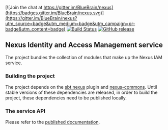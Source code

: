 [![Join the chat at https://gitter.im/BlueBrain/nexus](https://badges.gitter.im/BlueBrain/nexus.svg)](https://gitter.im/BlueBrain/nexus?utm_source=badge&utm_medium=badge&utm_campaign=pr-badge&utm_content=badge)
[![Build Status](https://bbpcode.epfl.ch/ci/buildStatus/icon?job=nexus.sbt.nexus-iam)](https://bbpcode.epfl.ch/ci/job/nexus.sbt.nexus-iam)
[![GitHub release](https://img.shields.io/github/release/BlueBrain/nexus-iam.svg)]()

## Nexus Identity and Access Management service

The project bundles the collection of modules that make up the Nexus IAM service.

### Building the project

The project depends on the [sbt nexus](https://github.com/bluebrain/sbt-nexus) plugin and
[nexus-commons](https://github.com/bluebrain/nexus-commons).  Until stable versions of these dependencies are released,
in order to build the project, these dependencies need to be published locally.

### The service API

Please refer to the [published documentation](https://bbp-nexus.epfl.ch/dev/docs).
